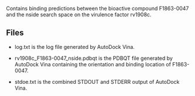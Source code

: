 Contains binding predictions between the bioactive compound F1863-0047 and the nside search space on the virulence factor rv1908c.

## Files

- log.txt is the log file generated by AutoDock Vina.

- rv1908c_F1863-0047_nside.pdbqt is the PDBQT file generated by AutoDock Vina containing the orientation and binding location of F1863-0047.

- stdoe.txt is the combined STDOUT and STDERR output of AutoDock Vina.

